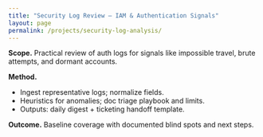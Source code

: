 ```yaml
---
title: "Security Log Review — IAM & Authentication Signals"
layout: page
permalink: /projects/security-log-analysis/
---
```

**Scope.** Practical review of auth logs for signals like impossible travel, brute attempts, and dormant accounts.

**Method.**
- Ingest representative logs; normalize fields.
- Heuristics for anomalies; doc triage playbook and limits.
- Outputs: daily digest + ticketing handoff template.

**Outcome.** Baseline coverage with documented blind spots and next steps.
